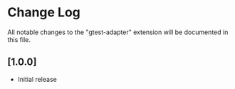# Change Log
All notable changes to the "gtest-adapter" extension will be documented in this file.


## [1.0.0]
- Initial release